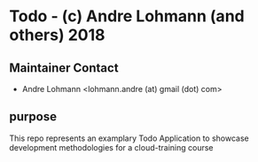 # Todo - (c) Andre Lohmann (and others) 2018

## Maintainer Contact
 * Andre Lohmann
   <lohmann.andre (at) gmail (dot) com>

## purpose
This repo represents an examplary Todo Application to showcase development methodologies for a cloud-training course
